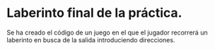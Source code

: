 # Laberinto final de la práctica.
Se ha creado el código de un juego en el que el jugador recorrerá un laberinto en busca de la salida introduciendo direcciones.
